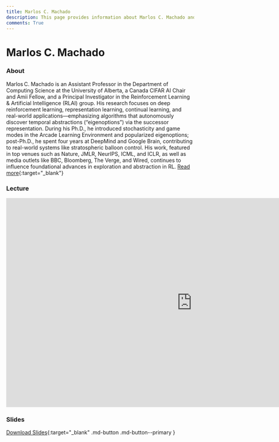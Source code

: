 ```yaml
---
title: Marlos C. Machado
description: This page provides information about Marlos C. Machado and details about his talk, including its recording and slides.
comments: True
---
```


# Marlos C. Machado

### About

Marlos C. Machado is an Assistant Professor in the Department of Computing Science at the University of Alberta, a Canada CIFAR AI Chair and Amii Fellow, and a Principal Investigator in the Reinforcement Learning & Artificial Intelligence (RLAI) group. His research focuses on deep reinforcement learning, representation learning, continual learning, and real-world applications—emphasizing algorithms that autonomously discover temporal abstractions (“eigenoptions”) via the successor representation. During his Ph.D., he introduced stochasticity and game modes in the Arcade Learning Environment and popularized eigenoptions; post-Ph.D., he spent four years at DeepMind and Google Brain, contributing to real-world systems like stratospheric balloon control. His work, featured in top venues such as Nature, JMLR, NeurIPS, ICML, and ICLR, as well as media outlets like BBC, Bloomberg, The Verge, and Wired, continues to influence foundational advances in exploration and abstraction in RL. [Read more](https://webdocs.cs.ualberta.ca/~machado/){:target="_blank"}

### Lecture

<iframe width="996" height="560" src="https://www.youtube.com/embed/nuvAdKf9d1s?;start=487" title="YouTube video player" frameborder="0" allow="accelerometer; autoplay; clipboard-write; encrypted-media; gyroscope; picture-in-picture; web-share" referrerpolicy="strict-origin-when-cross-origin" allowfullscreen></iframe>

### Slides

<object class="pdf" 
        data="/assets/guests/marlos_machado.pdf"
        width="996"
        height="560">
</object>

[Download Slides](/assets/guests/marlos_machado.pdf){:target="_blank" .md-button .md-button--primary }